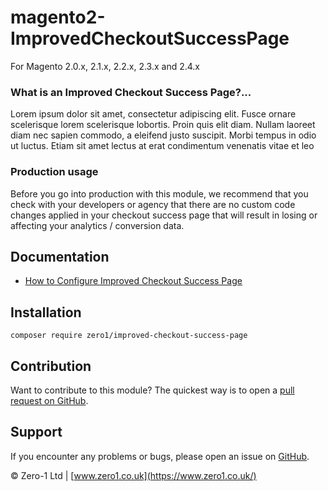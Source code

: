 # magento2-ImprovedCheckoutSuccessPage

For Magento 2.0.x, 2.1.x, 2.2.x, 2.3.x and 2.4.x

### What is an Improved Checkout Success Page?...

Lorem ipsum dolor sit amet, consectetur adipiscing elit. Fusce ornare scelerisque lorem scelerisque lobortis. Proin quis elit diam. Nullam laoreet diam nec sapien commodo, a eleifend justo suscipit. Morbi tempus in odio ut luctus. Etiam sit amet lectus at erat condimentum venenatis vitae et leo

### Production usage

Before you go into production with this module, we recommend that you check with your developers or agency that there are no custom code changes applied in your checkout success page that will result in losing or affecting your analytics / conversion data.

## Documentation

 - [How to Configure Improved Checkout Success Page]()

## Installation

```
composer require zero1/improved-checkout-success-page
```

Contribution
---
Want to contribute to this module? The quickest way is to open a [pull request on GitHub](https://help.github.com/articles/using-pull-requests).


Support
---
If you encounter any problems or bugs, please open an issue on [GitHub](https://github.com/zero1limited/magento2-improved-checkout-success-page/issues).

© Zero-1 Ltd | [www.zero1.co.uk](https://www.zero1.co.uk/)
